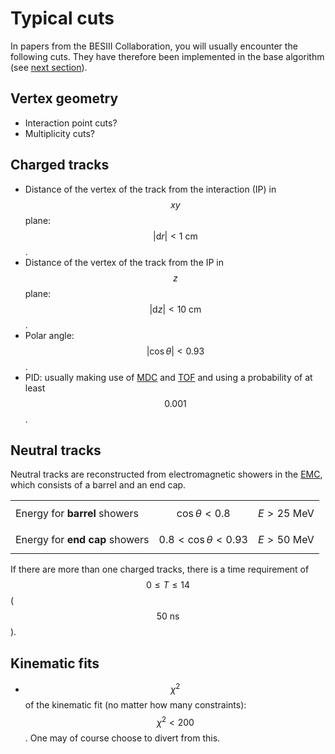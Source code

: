 # Typical cuts

In papers from the BESIII Collaboration, you will usually encounter the following cuts. They have therefore been implemented in the base algorithm \(see [next section](base.md)\).

## Vertex geometry

* Interaction point cuts?
* Multiplicity cuts?

## Charged tracks

* Distance of the vertex of the track from the interaction \(IP\) in $$xy$$ plane: $$\left|\text{d}r\right| < 1\text{ cm}$$.
* Distance of the vertex of the track from the IP in $$z$$ plane: $$\left|\text{d}z\right| < 10\text{ cm}$$.
* Polar angle: $$\left|\cos\theta\right| < 0.93$$.
* PID: usually making use of [MDC]() and [TOF]() and using a probability of at least $$0.001$$.

## Neutral tracks

Neutral tracks are reconstructed from electromagnetic showers in the [EMC](), which consists of a barrel and an end cap.

|  |  |  |
| :--- | :---: | :---: |
| Energy for **barrel** showers | $$\cos\theta < 0.8$$ | $$E > 25\text{ MeV}$$ |
| Energy for **end cap** showers | $$0.8 < \cos\theta < 0.93$$ | $$E > 50\text{ MeV}$$ |

If there are more than one charged tracks, there is a time requirement of $$0 \leq T \leq 14$$ \( $$50\text{ ns}$$ \).

## Kinematic fits

* $$\chi^2$$ of the kinematic fit \(no matter how many constraints\): $$\chi^2 < 200$$. One may of course choose to divert from this.

